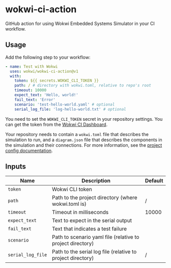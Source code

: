 # wokwi-ci-action

GitHub action for using Wokwi Embedded Systems Simulator in your CI workflow.

## Usage

Add the following step to your workflow:

```yaml
- name: Test with Wokwi
  uses: wokwi/wokwi-ci-action@v1
  with:
    token: ${{ secrets.WOKWI_CLI_TOKEN }}
    path: / # directory with wokwi.toml, relative to repo's root
    timeout: 10000
    expect_text: 'Hello, world!'
    fail_text: 'Error'
    scenario: 'test-hello-world.yaml' # optional
    serial_log_file: 'log-hello-world.txt' # optional
```

You need to set the `WOKWI_CLI_TOKEN` secret in your repository settings. You can get the token from the [Wokwi CI Dashboard](https://wokwi.com/dashboard/ci).

Your repository needs to contain a `wokwi.toml` file that describes the simulation to run, and a `diagram.json` file that describes the components in the simulation and their connections. For more information, see the [project config documentation](https://docs.wokwi.com/vscode/project-config).

## Inputs

| Name          | Description                                                | Default |
| ------------- | ---------------------------------------------------------- | ------- |
| `token`       | Wokwi CLI token                                            |         |
| `path`        | Path to the project directory (where wokwi.toml is)        | /       |
| `timeout`     | Timeout in milliseconds                                    | 10000   |
| `expect_text` | Text to expect in the serial output                        |         |
| `fail_text`   | Text that indicates a test failure                         |         |
| `scenario`    | Path to scenario yaml file (relative to project directory) |         |
| `serial_log_file` | Path to the serial log file (relative to project directory) |  /  |
